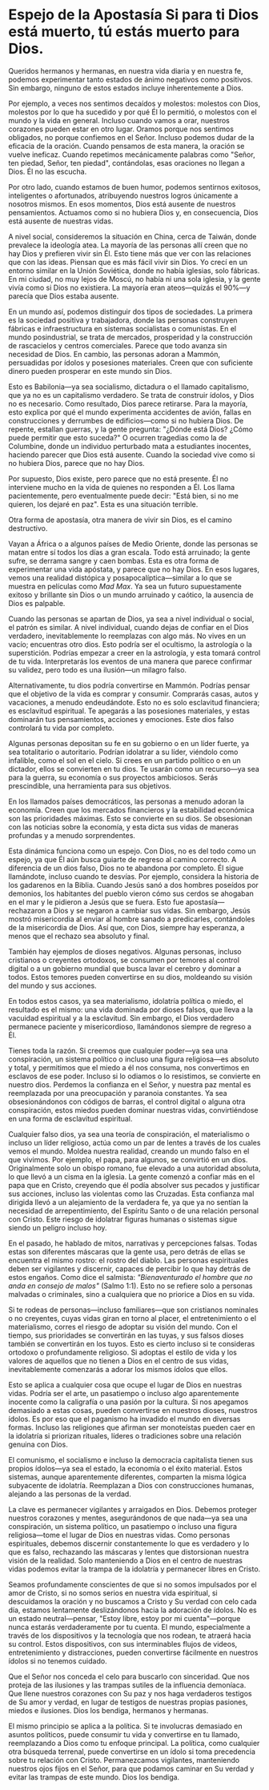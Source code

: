 # Espejo de la Apostasía Si para ti Dios está muerto, tú estás muerto para Dios.  

Queridos hermanos y hermanas, en nuestra vida diaria y en nuestra fe, podemos experimentar tanto estados de ánimo negativos como positivos. Sin embargo, ninguno de estos estados incluye inherentemente a Dios.  

Por ejemplo, a veces nos sentimos decaídos y molestos: molestos con Dios, molestos por lo que ha sucedido y por qué Él lo permitió, o molestos con el mundo y la vida en general. Incluso cuando vamos a orar, nuestros corazones pueden estar en otro lugar. Oramos porque nos sentimos obligados, no porque confiemos en el Señor. Incluso podemos dudar de la eficacia de la oración. Cuando pensamos de esta manera, la oración se vuelve ineficaz. Cuando repetimos mecánicamente palabras como "Señor, ten piedad, Señor, ten piedad", contándolas, esas oraciones no llegan a Dios. Él no las escucha.  

Por otro lado, cuando estamos de buen humor, podemos sentirnos exitosos, inteligentes o afortunados, atribuyendo nuestros logros únicamente a nosotros mismos. En esos momentos, Dios está ausente de nuestros pensamientos. Actuamos como si no hubiera Dios y, en consecuencia, Dios está ausente de nuestras vidas.  

A nivel social, consideremos la situación en China, cerca de Taiwán, donde prevalece la ideología atea. La mayoría de las personas allí creen que no hay Dios y prefieren vivir sin Él. Esto tiene más que ver con las relaciones que con las ideas. Piensan que es más fácil vivir sin Dios. Yo crecí en un entorno similar en la Unión Soviética, donde no había iglesias, solo fábricas. En mi ciudad, no muy lejos de Moscú, no había ni una sola iglesia, y la gente vivía como si Dios no existiera. La mayoría eran ateos—quizás el 90%—y parecía que Dios estaba ausente.  

En un mundo así, podemos distinguir dos tipos de sociedades. La primera es la sociedad positiva y trabajadora, donde las personas construyen fábricas e infraestructura en sistemas socialistas o comunistas. En el mundo posindustrial, se trata de mercados, prosperidad y la construcción de rascacielos y centros comerciales. Parece que todo avanza sin necesidad de Dios. En cambio, las personas adoran a Mammón, persuadidas por ídolos y posesiones materiales. Creen que con suficiente dinero pueden prosperar en este mundo sin Dios.  

Esto es Babilonia—ya sea socialismo, dictadura o el llamado capitalismo, que ya no es un capitalismo verdadero. Se trata de construir ídolos, y Dios no es necesario. Como resultado, Dios parece retirarse. Para la mayoría, esto explica por qué el mundo experimenta accidentes de avión, fallas en construcciones y derrumbes de edificios—como si no hubiera Dios. De repente, estallan guerras, y la gente pregunta: "¿Dónde está Dios? ¿Cómo puede permitir que esto suceda?" O ocurren tragedias como la de Columbine, donde un individuo perturbado mata a estudiantes inocentes, haciendo parecer que Dios está ausente. Cuando la sociedad vive como si no hubiera Dios, parece que no hay Dios.  

Por supuesto, Dios existe, pero parece que no está presente. Él no interviene mucho en la vida de quienes no responden a Él. Los llama pacientemente, pero eventualmente puede decir: "Está bien, si no me quieren, los dejaré en paz". Esta es una situación terrible.  

Otra forma de apostasía, otra manera de vivir sin Dios, es el camino destructivo.  

Vayan a África o a algunos países de Medio Oriente, donde las personas se matan entre sí todos los días a gran escala. Todo está arruinado; la gente sufre, se derrama sangre y caen bombas. Esta es otra forma de experimentar una vida apóstata, y parece que no hay Dios. En esos lugares, vemos una realidad distópica y posapocalíptica—similar a lo que se muestra en películas como *Mad Max*. Ya sea un futuro supuestamente exitoso y brillante sin Dios o un mundo arruinado y caótico, la ausencia de Dios es palpable.  

Cuando las personas se apartan de Dios, ya sea a nivel individual o social, el patrón es similar. A nivel individual, cuando dejas de confiar en el Dios verdadero, inevitablemente lo reemplazas con algo más. No vives en un vacío; encuentras otro dios. Esto podría ser el ocultismo, la astrología o la superstición. Podrías empezar a creer en la astrología, y esta tomará control de tu vida. Interpretarás los eventos de una manera que parece confirmar su validez, pero todo es una ilusión—un milagro falso.  

Alternativamente, tu dios podría convertirse en Mammón. Podrías pensar que el objetivo de la vida es comprar y consumir. Comprarás casas, autos y vacaciones, a menudo endeudándote. Esto no es solo esclavitud financiera; es esclavitud espiritual. Te apegarás a las posesiones materiales, y estas dominarán tus pensamientos, acciones y emociones. Este dios falso controlará tu vida por completo.  

Algunas personas depositan su fe en su gobierno o en un líder fuerte, ya sea totalitario o autoritario. Podrían idolatrar a su líder, viéndolo como infalible, como el sol en el cielo. Si crees en un partido político o en un dictador, ellos se convierten en tu dios. Te usarán como un recurso—ya sea para la guerra, su economía o sus proyectos ambiciosos. Serás prescindible, una herramienta para sus objetivos.  

En los llamados países democráticos, las personas a menudo adoran la economía. Creen que los mercados financieros y la estabilidad económica son las prioridades máximas. Esto se convierte en su dios. Se obsesionan con las noticias sobre la economía, y esta dicta sus vidas de maneras profundas y a menudo sorprendentes.  

Esta dinámica funciona como un espejo. Con Dios, no es del todo como un espejo, ya que Él aún busca guiarte de regreso al camino correcto. A diferencia de un dios falso, Dios no te abandona por completo. Él sigue llamándote, incluso cuando te desvías. Por ejemplo, considera la historia de los gadarenos en la Biblia. Cuando Jesús sanó a dos hombres poseídos por demonios, los habitantes del pueblo vieron cómo sus cerdos se ahogaban en el mar y le pidieron a Jesús que se fuera. Esto fue apostasía—rechazaron a Dios y se negaron a cambiar sus vidas. Sin embargo, Jesús mostró misericordia al enviar al hombre sanado a predicarles, contándoles de la misericordia de Dios. Así que, con Dios, siempre hay esperanza, a menos que el rechazo sea absoluto y final.  

También hay ejemplos de dioses negativos. Algunas personas, incluso cristianos o creyentes ortodoxos, se consumen por temores al control digital o a un gobierno mundial que busca lavar el cerebro y dominar a todos. Estos temores pueden convertirse en su dios, moldeando su visión del mundo y sus acciones.  

En todos estos casos, ya sea materialismo, idolatría política o miedo, el resultado es el mismo: una vida dominada por dioses falsos, que lleva a la vacuidad espiritual y a la esclavitud. Sin embargo, el Dios verdadero permanece paciente y misericordioso, llamándonos siempre de regreso a Él.

Tienes toda la razón. Si creemos que cualquier poder—ya sea una conspiración, un sistema político o incluso una figura religiosa—es absoluto y total, y permitimos que el miedo a él nos consuma, nos convertimos en esclavos de ese poder. Incluso si lo odiamos o lo resistimos, se convierte en nuestro dios. Perdemos la confianza en el Señor, y nuestra paz mental es reemplazada por una preocupación y paranoia constantes. Ya sea obsesionándonos con códigos de barras, el control digital o alguna otra conspiración, estos miedos pueden dominar nuestras vidas, convirtiéndose en una forma de esclavitud espiritual.

Cualquier falso dios, ya sea una teoría de conspiración, el materialismo o incluso un líder religioso, actúa como un par de lentes a través de los cuales vemos el mundo. Moldea nuestra realidad, creando un mundo falso en el que vivimos. Por ejemplo, el papa, para algunos, se convirtió en un dios. Originalmente solo un obispo romano, fue elevado a una autoridad absoluta, lo que llevó a un cisma en la iglesia. La gente comenzó a confiar más en el papa que en Cristo, creyendo que él podía absolver sus pecados y justificar sus acciones, incluso las violentas como las Cruzadas. Esta confianza mal dirigida llevó a un alejamiento de la verdadera fe, ya que ya no sentían la necesidad de arrepentimiento, del Espíritu Santo o de una relación personal con Cristo. Este riesgo de idolatrar figuras humanas o sistemas sigue siendo un peligro incluso hoy.

En el pasado, he hablado de mitos, narrativas y percepciones falsas. Todas estas son diferentes máscaras que la gente usa, pero detrás de ellas se encuentra el mismo rostro: el rostro del diablo. Las personas espirituales deben ser vigilantes y discernir, capaces de percibir lo que hay detrás de estos engaños. Como dice el salmista: *"Bienaventurado el hombre que no anda en consejo de malos"* (Salmo 1:1). Esto no se refiere solo a personas malvadas o criminales, sino a cualquiera que no priorice a Dios en su vida.

Si te rodeas de personas—incluso familiares—que son cristianos nominales o no creyentes, cuyas vidas giran en torno al placer, el entretenimiento o el materialismo, corres el riesgo de adoptar su visión del mundo. Con el tiempo, sus prioridades se convertirán en las tuyas, y sus falsos dioses también se convertirán en los tuyos. Esto es cierto incluso si te consideras ortodoxo o profundamente religioso. Si adoptas el estilo de vida y los valores de aquellos que no tienen a Dios en el centro de sus vidas, inevitablemente comenzarás a adorar los mismos ídolos que ellos.

Esto se aplica a cualquier cosa que ocupe el lugar de Dios en nuestras vidas. Podría ser el arte, un pasatiempo o incluso algo aparentemente inocente como la caligrafía o una pasión por la cultura. Si nos apegamos demasiado a estas cosas, pueden convertirse en nuestros dioses, nuestros ídolos. Es por eso que el paganismo ha invadido el mundo en diversas formas. Incluso las religiones que afirman ser monoteístas pueden caer en la idolatría si priorizan rituales, líderes o tradiciones sobre una relación genuina con Dios.

El comunismo, el socialismo e incluso la democracia capitalista tienen sus propios ídolos—ya sea el estado, la economía o el éxito material. Estos sistemas, aunque aparentemente diferentes, comparten la misma lógica subyacente de idolatría. Reemplazan a Dios con construcciones humanas, alejando a las personas de la verdad.

La clave es permanecer vigilantes y arraigados en Dios. Debemos proteger nuestros corazones y mentes, asegurándonos de que nada—ya sea una conspiración, un sistema político, un pasatiempo o incluso una figura religiosa—tome el lugar de Dios en nuestras vidas. Como personas espirituales, debemos discernir constantemente lo que es verdadero y lo que es falso, rechazando las máscaras y lentes que distorsionan nuestra visión de la realidad. Solo manteniendo a Dios en el centro de nuestras vidas podemos evitar la trampa de la idolatría y permanecer libres en Cristo.

Seamos profundamente conscientes de que si no somos impulsados por el amor de Cristo, si no somos serios en nuestra vida espiritual, si descuidamos la oración y no buscamos a Cristo y Su verdad con celo cada día, estamos lentamente deslizándonos hacia la adoración de ídolos. No es un estado neutral—pensar, "Estoy libre, estoy por mi cuenta"—porque nunca estarás verdaderamente por tu cuenta. El mundo, especialmente a través de los dispositivos y la tecnología que nos rodean, te atraerá hacia su control. Estos dispositivos, con sus interminables flujos de videos, entretenimiento y distracciones, pueden convertirse fácilmente en nuestros ídolos si no tenemos cuidado.

Que el Señor nos conceda el celo para buscarlo con sinceridad. Que nos proteja de las ilusiones y las trampas sutiles de la influencia demoníaca. Que llene nuestros corazones con Su paz y nos haga verdaderos testigos de Su amor y verdad, en lugar de testigos de nuestras propias pasiones, miedos e ilusiones. Dios los bendiga, hermanos y hermanas.

El mismo principio se aplica a la política. Si te involucras demasiado en asuntos políticos, puede consumir tu vida y convertirse en tu llamado, reemplazando a Dios como tu enfoque principal. La política, como cualquier otra búsqueda terrenal, puede convertirse en un ídolo si toma precedencia sobre tu relación con Cristo. Permanezcamos vigilantes, manteniendo nuestros ojos fijos en el Señor, para que podamos caminar en Su verdad y evitar las trampas de este mundo. Dios los bendiga.

